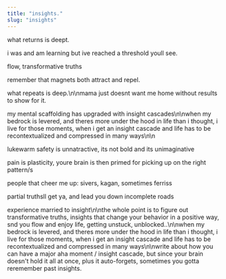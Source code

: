 ```yaml
---
title: "insights."
slug: "insights"
---
```


what returns is deept.

i was and am learning but ive reached a threshold youll see.

flow, transformative truths

remember that magnets both attract and repel.

what repeats is deep.\n\nmama just doesnt want me home without results to show for it.

my mental scaffolding has upgraded with insight cascades\n\nwhen my bedrock is levered, and theres more under the hood in life than i thought, i live for those moments, when i get an insight cascade and life has to be recontextualized and compressed in many ways\n\n

lukewarm safety is unnatractive, its not bold and its unimaginative

pain is plasticity, youre brain is then primed for picking up on the right pattern/s



people that cheer me up: sivers, kagan, sometimes ferriss

partial truthsll get ya, and lead you down incomplete roads

experience married to insight\n\nthe whole point is to figure out transformative truths, insights that change your behavior in a positive way, snd you flow and enjoy life, getting unstuck, unblocked..\n\nwhen my bedrock is levered, and theres more under the hood in life than i thought, i live for those moments, when i get an insight cascade and life has to be recontextualized and compressed in many ways\n\nwrite about how you can have a major aha moment / insight cascade, but since your brain doesn't hold it all at once, plus it auto-forgets, sometimes you gotta reremember past insights.
